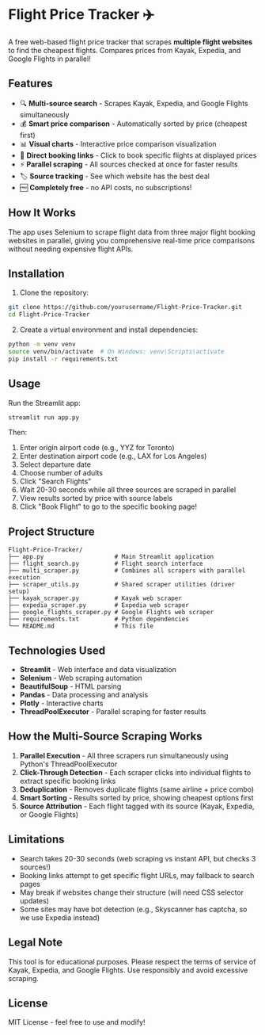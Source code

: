 # Flight Price Tracker ✈️

A free web-based flight price tracker that scrapes **multiple flight websites** to find the cheapest flights. Compares prices from Kayak, Expedia, and Google Flights in parallel!

## Features

- 🔍 **Multi-source search** - Scrapes Kayak, Expedia, and Google Flights simultaneously
- 💰 **Smart price comparison** - Automatically sorted by price (cheapest first)
- 📊 **Visual charts** - Interactive price comparison visualization
- 🔗 **Direct booking links** - Click to book specific flights at displayed prices
- ⚡ **Parallel scraping** - All sources checked at once for faster results
- 🏷️ **Source tracking** - See which website has the best deal
- 🆓 **Completely free** - no API costs, no subscriptions!

## How It Works

The app uses Selenium to scrape flight data from three major flight booking websites in parallel, giving you comprehensive real-time price comparisons without needing expensive flight APIs.

## Installation

1. Clone the repository:
```bash
git clone https://github.com/yourusername/Flight-Price-Tracker.git
cd Flight-Price-Tracker
```

2. Create a virtual environment and install dependencies:
```bash
python -m venv venv
source venv/bin/activate  # On Windows: venv\Scripts\activate
pip install -r requirements.txt
```

## Usage

Run the Streamlit app:
```bash
streamlit run app.py
```

Then:
1. Enter origin airport code (e.g., YYZ for Toronto)
2. Enter destination airport code (e.g., LAX for Los Angeles)
3. Select departure date
4. Choose number of adults
5. Click "Search Flights"
6. Wait 20-30 seconds while all three sources are scraped in parallel
7. View results sorted by price with source labels
8. Click "Book Flight" to go to the specific booking page!

## Project Structure

```
Flight-Price-Tracker/
├── app.py                    # Main Streamlit application
├── flight_search.py          # Flight search interface
├── multi_scraper.py          # Combines all scrapers with parallel execution
├── scraper_utils.py          # Shared scraper utilities (driver setup)
├── kayak_scraper.py          # Kayak web scraper
├── expedia_scraper.py        # Expedia web scraper
├── google_flights_scraper.py # Google Flights web scraper
├── requirements.txt          # Python dependencies
└── README.md                 # This file
```

## Technologies Used

- **Streamlit** - Web interface and data visualization
- **Selenium** - Web scraping automation
- **BeautifulSoup** - HTML parsing
- **Pandas** - Data processing and analysis
- **Plotly** - Interactive charts
- **ThreadPoolExecutor** - Parallel scraping for faster results

## How the Multi-Source Scraping Works

1. **Parallel Execution** - All three scrapers run simultaneously using Python's ThreadPoolExecutor
2. **Click-Through Detection** - Each scraper clicks into individual flights to extract specific booking links
3. **Deduplication** - Removes duplicate flights (same airline + price combo)
4. **Smart Sorting** - Results sorted by price, showing cheapest options first
5. **Source Attribution** - Each flight tagged with its source (Kayak, Expedia, or Google Flights)

## Limitations

- Search takes 20-30 seconds (web scraping vs instant API, but checks 3 sources!)
- Booking links attempt to get specific flight URLs, may fallback to search pages
- May break if websites change their structure (will need CSS selector updates)
- Some sites may have bot detection (e.g., Skyscanner has captcha, so we use Expedia instead)

## Legal Note

This tool is for educational purposes. Please respect the terms of service of Kayak, Expedia, and Google Flights. Use responsibly and avoid excessive scraping.

## License

MIT License - feel free to use and modify!
